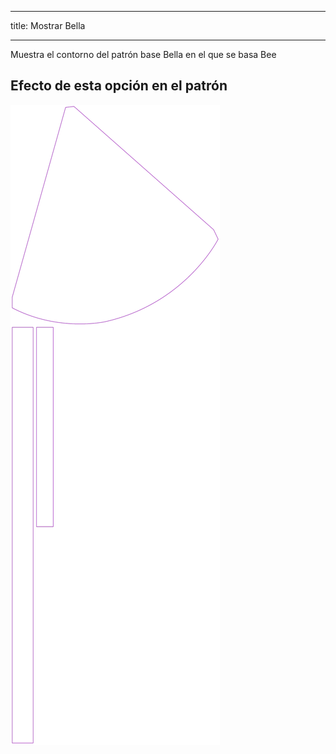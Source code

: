 - - -
title: Mostrar Bella
- - -

Muestra el contorno del patrón base Bella en el que se basa Bee


## Efecto de esta opción en el patrón
![Esta imagen muestra el efecto de esta opción superponiendo varias variantes que tienen un valor diferente para esta opción](bee_bellaguide_sample.svg "Efecto de esta opción en el patrón")